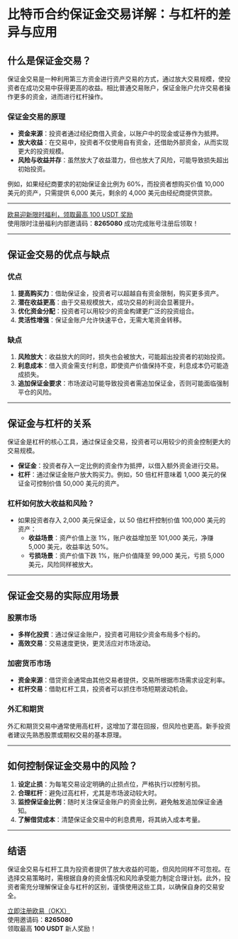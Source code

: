 # 比特币合约保证金交易详解：与杠杆的差异与应用



## 什么是保证金交易？

保证金交易是一种利用第三方资金进行资产交易的方式，通过放大交易规模，使投资者在成功交易中获得更高的收益。相比普通交易账户，保证金账户允许交易者操作更多的资金，进而进行杠杆操作。

### 保证金交易的原理
- **资金来源**：投资者通过经纪商借入资金，以账户中的现金或证券作为抵押。
- **放大收益**：在交易中，投资者不仅使用自有资金，还借助外部资金，从而实现更大的投资规模。
- **风险与收益并存**：虽然放大了收益潜力，但也放大了风险，可能导致损失超出初始投资。

例如，如果经纪商要求的初始保证金比例为 60%，而投资者想购买价值 10,000 美元的资产，只需提供 6,000 美元，剩余的 4,000 美元由经纪商提供贷款。

---
[欧易迎新限时福利，领取最高 100 USDT 奖励](https://bit.ly/OKXe)  
使用限时注册福利内部邀请码：**8265080** 成功完成账号注册后领取！

---

## 保证金交易的优点与缺点

### 优点
1. **提高购买力**：借助保证金，投资者可以超越自有资金限制，购买更多资产。
2. **潜在收益更高**：由于交易规模放大，成功交易的利润会显著提升。
3. **优化资金分配**：投资者可以用较少的资金构建更广泛的投资组合。
4. **灵活性增强**：保证金账户允许快速平仓，无需大笔资金转移。

### 缺点
1. **风险放大**：收益放大的同时，损失也会被放大，可能超出投资者的初始投资。
2. **利息成本**：借入资金需支付利息，即使资产价值保持不变，利息成本仍可能造成损失。
3. **追加保证金要求**：市场波动可能导致投资者需追加保证金，否则可能面临强制平仓的风险。

---

## 保证金与杠杆的关系

保证金是杠杆的核心工具，通过保证金交易，投资者可以用较少的资金控制更大的交易规模。

- **保证金**：投资者存入一定比例的资金作为抵押，以借入额外资金进行交易。
- **杠杆**：通过保证金账户放大购买力。例如，50 倍杠杆意味着 1,000 美元的保证金可控制价值 50,000 美元的资产。

### 杠杆如何放大收益和风险？
- 如果投资者存入 2,000 美元保证金，以 50 倍杠杆控制价值 100,000 美元的资产：
  - **收益场景**：资产价值上涨 1%，账户收益增加至 101,000 美元，净赚 5,000 美元，收益率达 50%。
  - **亏损场景**：资产价值下跌 1%，账户价值降至 99,000 美元，亏损 5,000 美元，风险同样被放大。

---

## 保证金交易的实际应用场景

### 股票市场
- **多样化投资**：通过保证金账户，投资者可用较少资金布局多个标的。
- **高效交易**：交易速度更快，更灵活应对市场波动。

### 加密货币市场
- **资金来源**：借贷资金通常由其他交易者提供，交易所根据市场需求设定利率。
- **杠杆交易**：借助杠杆工具，投资者可以抓住市场短期波动机会。

### 外汇和期货
外汇和期货交易中通常使用高杠杆，这增加了潜在回报，但风险也更高。新手投资者建议先熟悉股票或期权交易的基本原理。

---

## 如何控制保证金交易中的风险？

1. **设定止损**：为每笔交易设定明确的止损点位，严格执行以控制亏损。
2. **合理杠杆**：避免过高杠杆，尤其是市场波动较大时。
3. **监控保证金比例**：随时关注保证金账户的资金比例，避免触发追加保证金通知。
4. **了解借贷成本**：清楚保证金交易中的利息费用，将其纳入成本考量。

---

## 结语

保证金交易与杠杆工具为投资者提供了放大收益的可能，但风险同样不可忽视。在选择交易策略时，需根据自身的资金情况和风险承受能力制定合理计划。此外，投资者需充分理解保证金与杠杆的区别，谨慎使用这些工具，以确保自身的交易安全。

[立即注册欧易（OKX）](https://bit.ly/OKXe)  
使用邀请码：**8265080**  
领取最高 **100 USDT** 新人奖励！
